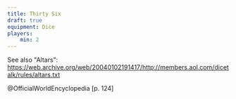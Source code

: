 ```yaml
---
title: Thirty Six
draft: true
equipment: Dice
players:
    min: 2
---
```



See also "Altars": https://web.archive.org/web/20040102191417/http://members.aol.com/dicetalk/rules/altars.txt

@OfficialWorldEncyclopedia [p. 124]
